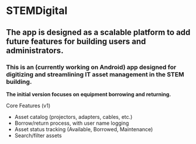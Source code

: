 # STEMDigital

## The app is designed as a scalable platform to add future features for building users and administrators.

### This is an (currently working on Android) app designed for digitizing and streamlining IT asset management in the STEM building.  
 **The initial version focuses on equipment borrowing and returning.**



Core Features (v1)
- Asset catalog (projectors, adapters, cables, etc.)
- Borrow/return process, with user name logging
- Asset status tracking (Available, Borrowed, Maintenance)
- Search/filter assets
